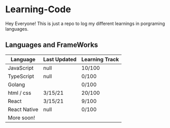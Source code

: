 # Learning-Code

Hey Everyone! This is just a repo to log my different learnings in porgraming languages.

## Languages and FrameWorks

| Language     | Last Updated | Learning Track |
| ------------ | ------------ | -------------- |
| JavaScript   | null         | 10/100         |
| TypeScript   | null         | 0/100          |
| Golang       |              | 0/100          |
| html / css   | 3/15/21      | 20/100         |
| React        | 3/15/21      | 9/100          |
| React Native | null         | 0/100          |
| More soon!   |              |                |
